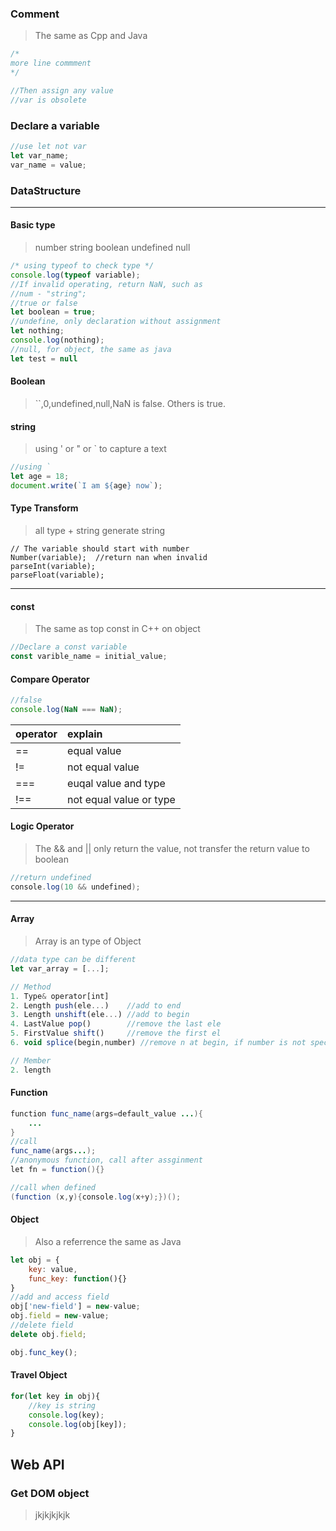 ### Comment
> The same as Cpp and Java
```javascript
/* 
more line commment
*/

//Then assign any value
//var is obsolete
```

### Declare a variable  
```JavaScript
//use let not var
let var_name;
var_name = value;
```

### DataStructure  
---
#### Basic type  
> number string boolean undefined null
```Javascript
/* using typeof to check type */
console.log(typeof variable);
//If invalid operating, return NaN, such as 
//num - "string";
//true or false
let boolean = true;
//undefine, only declaration without assignment
let nothing;
console.log(nothing);
//null, for object, the same as java
let test = null
```

#### Boolean
> ``,0,undefined,null,NaN is false. Others is true.

#### string  
> using ' or " or ` to capture a text
```javascript
//using `
let age = 18;
document.write(`I am ${age} now`);
```

#### Type Transform
> all type + string generate string
```
// The variable should start with number
Number(variable);  //return nan when invalid
parseInt(variable);
parseFloat(variable);
```
---
#### const  
> The same as top const in C++ on object
```Javascript
//Declare a const variable
const varible_name = initial_value;
```

#### Compare Operator

```javascript
//false
console.log(NaN === NaN);
```

|operator| explain|
|:---|:---|
| == |equal value|
| != | not equal value|
| === | euqal value and type|
|!== | not equal value or type|

#### Logic Operator
> The && and || only return the value, not transfer the return value to boolean
```java
//return undefined
console.log(10 && undefined);
```

---
#### Array  
> Array is an type of Object

```JavaScript
//data type can be different
let var_array = [...];

// Method
1. Type& operator[int]
2. Length push(ele...)    //add to end
3. Length unshift(ele...) //add to begin
4. LastValue pop()        //remove the last ele
5. FirstValue shift()     //remove the first el
6. void splice(begin,number) //remove n at begin, if number is not specified, remove all after begin

// Member
2. length
```


#### Function
```java
function func_name(args=default_value ...){
    ...
}
//call
func_name(args...);
//anonymous function, call after assginment
let fn = function(){}

//call when defined
(function (x,y){console.log(x+y);})();
```

#### Object
> Also a referrence the same as Java
```javascript
let obj = {
    key: value,
    func_key: function(){}
}
//add and access field
obj['new-field'] = new-value;
obj.field = new-value;
//delete field
delete obj.field;

obj.func_key();
```

#### Travel Object
```javascript
for(let key in obj){
    //key is string
    console.log(key);
    console.log(obj[key]);
}
```

## Web API

### Get DOM object
> jkjkjkjkjk






















